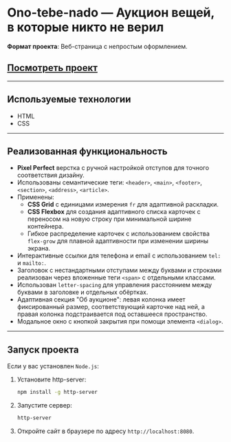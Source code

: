 # Ono-tebe-nado — Аукцион вещей, в которые никто не верил

**Формат проекта**: Веб-страница с непростым оформлением.

## [Посмотреть проект](https://webborista.github.io/ono-tebe-nado/)

---

## Используемые технологии

- HTML
- CSS

---

## Реализованная функциональность

- **Pixel Perfect** верстка с ручной настройкой отступов для точного соответствия дизайну.
- Использованы семантические теги: `<header>`, `<main>`, `<footer>`, `<section>`, `<address>`, `<article>`.
- Применены:
  - **CSS Grid** с единицами измерения `fr` для адаптивной раскладки.
  - **CSS Flexbox** для создания адаптивного списка карточек с переносом на новую строку при минимальной ширине контейнера.
  - Гибкое распределение карточек с использованием свойства `flex-grow` для плавной адаптивности при изменении ширины экрана.
- Интерактивные ссылки для телефона и email с использованием `tel:` и `mailto:`.
- Заголовок с нестандартными отступами между буквами и строками реализован через вложенные теги `<span>` с отдельными классами.
- Использован `letter-spacing` для управления расстоянием между буквами в заголовке и отдельных обёртках.
- Адаптивная секция "Об аукционе": левая колонка имеет фиксированный размер, соответствующий карточке над ней, а правая колонка подстраивается под оставшееся пространство.
- Модальное окно с кнопкой закрытия при помощи элемента `<dialog>`.
---

## Запуск проекта

Если у вас установлен `Node.js`:

1. Установите http-server:

    ```bash
    npm install -g http-server
    ```

2. Запустите сервер:

    ```bash
    http-server
    ```

3. Откройте сайт в браузере по адресу `http://localhost:8080`.

